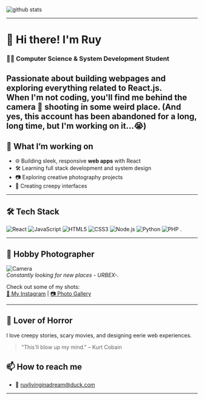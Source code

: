 <picture decoding="async" loading="lazy">
  <source media="(prefers-color-scheme: light)" srcset="https://pixel-profile.vercel.app/api/github-stats?username=RuyOllivere&theme=crt">
  <source media="(prefers-color-scheme: dark)" srcset="https://pixel-profile.vercel.app/api/github-stats?username=RuyOllivere&screen_effect=true&theme=fuji&pixelate">
  <img alt="github stats" src="https://pixel-profile.vercel.app/api/github-stats?username=RuyOllivere&theme=crt">
</picture>

---

# 👋 Hi there! I'm Ruy 

### 👨‍💻 Computer Science & System Development Student  
Passionate about building **webpages** and exploring everything related to **React.js**.  
When I'm not coding, you'll find me behind the camera 📸 shooting in some weird place.
(And yes, this account has been abandoned for a long, long time, but I'm working on it...😭)
---

## 🚀 What I’m working on

- 🌐 Building sleek, responsive **web apps** with React  
- 🛠️ Learning full stack development and system design  
- 📷 Exploring creative photography projects  
- 🎃 Creating creepy interfaces

---

## 🛠️ Tech Stack

![React](https://img.shields.io/badge/-React-61DAFB?logo=react&logoColor=white&style=for-the-badge)
![JavaScript](https://img.shields.io/badge/-JavaScript-F7DF1E?logo=javascript&logoColor=black&style=for-the-badge)
![HTML5](https://img.shields.io/badge/-HTML5-E34F26?logo=html5&logoColor=white&style=for-the-badge)
![CSS3](https://img.shields.io/badge/-CSS3-1572B6?logo=css3&logoColor=white&style=for-the-badge)
![Node.js](https://img.shields.io/badge/-Node.js-339933?logo=node.js&logoColor=white&style=for-the-badge)
![Python](https://img.shields.io/badge/-Python-3776AB?logo=python&logoColor=white&style=for-the-badge)
![PHP](https://img.shields.io/badge/-PHP-777BB4?logo=php&logoColor=white&style=for-the-badge)
.

---

## 🎨 Hobby Photographer

![Camera](https://img.shields.io/badge/📷-Photography-ff69b4?style=for-the-badge)  
*Constantly looking for new places - URBEX-.*

Check out some of my shots:  
[📸 My Instagram](https://www.instagram.com/portraitaway) | [📷 Photo Gallery](https://portos.page.gd)

---

## 👻 Lover of Horror

I love creepy stories, scary movies, and designing eerie web experiences.  

> "This'll blow up my mind." – Kurt Cobain

## 📫 How to reach me

- 📧 ruylivinginadream@duck.com

---


